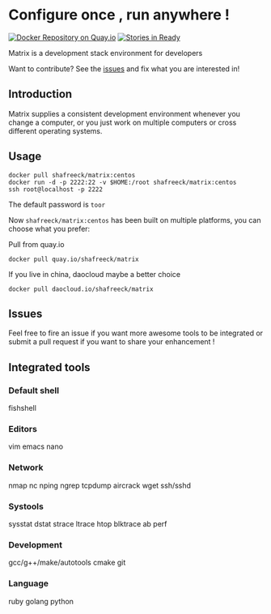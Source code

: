# Configure once , run anywhere !

[![Docker Repository on Quay.io](https://quay.io/repository/shafreeck/matrix/status "Docker Repository on Quay.io")](https://quay.io/repository/shafreeck/matrix)
[![Stories in Ready](https://badge.waffle.io/shafreeck/docker-matrix.png?label=ready&title=Ready)](https://waffle.io/shafreeck/docker-matrix)

Matrix is a development stack environment for developers

Want to contribute? See the [issues](https://github.com/shafreeck/docker-matrix/issues) and fix what you are interested in!

## Introduction

Matrix supplies a consistent development environment whenever you change a computer, or
you just work on multiple computers or cross  different operating systems.

## Usage
```
docker pull shafreeck/matrix:centos
docker run -d -p 2222:22 -v $HOME:/root shafreeck/matrix:centos
ssh root@localhost -p 2222
```

The default password is `toor`

Now `shafreeck/matrix:centos` has been built on multiple platforms, you can choose what you prefer:

Pull from quay.io
```
docker pull quay.io/shafreeck/matrix
```

If you live in china, daocloud maybe a better choice
```
docker pull daocloud.io/shafreeck/matrix
```


## Issues
Feel free to fire an issue if you want more awesome tools to be integrated or submit a pull request if you want to share 
your enhancement !

## Integrated tools

### Default shell
fishshell

### Editors
vim
emacs
nano

### Network
nmap
nc
nping
ngrep
tcpdump
aircrack
wget
ssh/sshd

### Systools
sysstat
dstat
strace
ltrace
htop
blktrace
ab
perf

### Development
gcc/g++/make/autotools
cmake
git

### Language
ruby
golang
python

